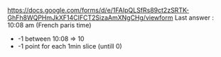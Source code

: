 https://docs.google.com/forms/d/e/1FAIpQLSfRs89ct2zSRTK-GhFh8WQPHmJkXF14CIFCT2SizaAmXNgCHg/viewform
Last answer : 10:08 am (French paris time)
* -1 between 10:08 => 10
* -1 point for each 1min slice (untill 0)
